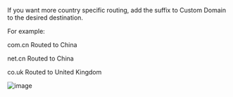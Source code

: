 If you want more country specific routing, add the suffix to Custom Domain to the desired destination.

For example:

com.cn Routed to China

net.cn Routed to China


co.uk Routed to United Kingdom



![image](https://github.com/user-attachments/assets/b8029e41-bc39-404b-a5bb-f01f0bf72bff)

